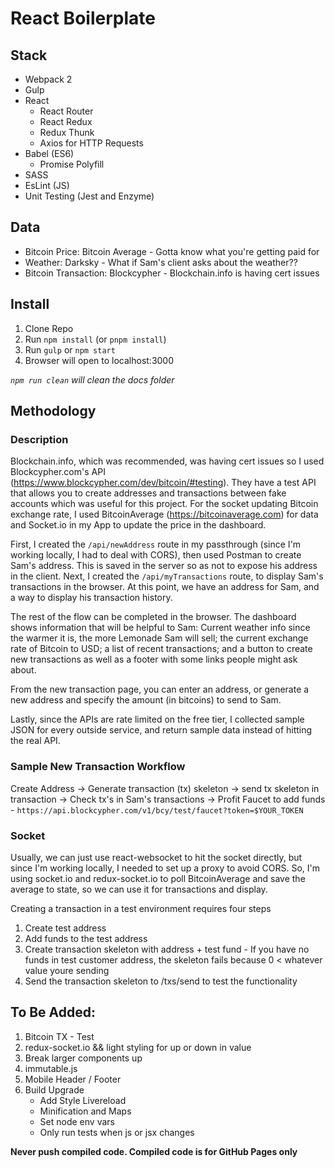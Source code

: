 # React Boilerplate

## Stack
* Webpack 2
* Gulp
* React
  * React Router
  * React Redux
  * Redux Thunk
  * Axios for HTTP Requests
* Babel (ES6)
  * Promise Polyfill
* SASS
* EsLint (JS)
* Unit Testing (Jest and Enzyme)

## Data
* Bitcoin Price: Bitcoin Average - Gotta know what you\'re getting paid for
* Weather: Darksky - What if Sam's client asks about the weather??
* Bitcoin Transaction: Blockcypher - Blockchain.info is having cert issues

## Install
1. Clone Repo
2. Run `npm install` (or `pnpm install`)
3. Run `gulp` or `npm start`
4. Browser will open to localhost:3000

_`npm run clean` will clean the docs folder_

## Methodology
### Description
Blockchain.info, which was recommended, was having cert issues so I used Blockcypher.com's API (https://www.blockcypher.com/dev/bitcoin/#testing). They have a test API that allows you to create addresses and transactions between fake accounts which was useful for this project. For the socket updating Bitcoin exchange rate, I used BitcoinAverage (https://bitcoinaverage.com) for data and Socket.io in my App to update the price in the dashboard.

First, I created the `/api/newAddress` route in my passthrough (since I'm working locally, I had to deal with CORS), then used Postman to create Sam's address. This is saved in the server so as not to expose his address in the client. Next, I created the `/api/myTransactions` route, to display Sam's transactions in the browser. At this point, we have an address for Sam, and a way to display his transaction history.

The rest of the flow can be completed in the browser. The dashboard shows information that will be helpful to Sam: Current weather info since the warmer it is, the more Lemonade Sam will sell; the current exchange rate of Bitcoin to USD; a list of recent transactions; and a button to create new transactions as well as a footer with some links people might ask about.

From the new transaction page, you can enter an address, or generate a new address and specify the amount (in bitcoins) to send to Sam.

Lastly, since the APIs are rate limited on the free tier, I collected sample JSON for every outside service, and return sample data instead of hitting the real API.

### Sample New Transaction Workflow
Create Address -> Generate transaction (tx) skeleton -> send tx skeleton in transaction -> Check tx's in Sam's transactions -> Profit
Faucet to add funds - `https://api.blockcypher.com/v1/bcy/test/faucet?token=$YOUR_TOKEN`

### Socket
Usually, we can just use react-websocket to hit the socket directly, but since I'm working locally, I needed to set up a proxy to avoid CORS. So, I'm using socket.io and redux-socket.io to poll BitcoinAverage and save the average to state, so we can use it for transactions and display.

Creating a transaction in a test environment requires four steps
1. Create test address
2. Add funds to the test address
3. Create transaction skeleton with address + test fund - If you have no funds in test customer address, the skeleton fails because 0 < whatever value youre sending
4. Send the transaction skeleton to /txs/send to test the functionality

## To Be Added:
1. Bitcoin TX - Test
2. redux-socket.io && light styling for up or down in value
3. Break larger components up
4. immutable.js
5. Mobile Header / Footer
6. Build Upgrade
    * Add Style Livereload
    * Minification and Maps
    * Set node env vars
    * Only run tests when js or jsx changes

**Never push compiled code. Compiled code is for GitHub Pages only**